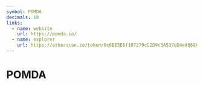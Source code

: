 ```yaml
---
symbol: POMDA
decimals: 18
links:
  - name: website
    url: https://pomda.io/
  - name: explorer
    url: https://etherscan.io/token/0x0BE5E8f107279cC2D9c3A537eD4eA669b45E443D
---
```


# POMDA
